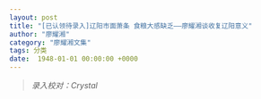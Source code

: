 ```yaml
---
layout: post
title: "[已认领待录入]辽阳市面萧条 食粮大感缺乏——廖耀湘谈收复辽阳意义"
author: "廖耀湘"
category: "廖耀湘文集"
tags: 分类
date:  1948-01-01 00:00:00 +0000
---
```


>*录入校对：Crystal*
